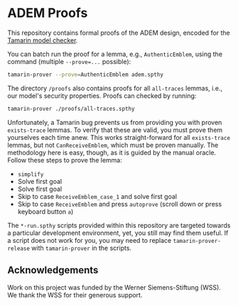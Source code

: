 # ADEM Proofs

This repository contains formal proofs of the ADEM design, encoded for the [Tamarin model checker](https://tamarin-prover.github.io/).

You can batch run the proof for a lemma, e.g., `AuthenticEmblem`, using the command (multiple `--prove=...` possible):

```sh
tamarin-prover --prove=AuthenticEmblem adem.spthy
```

The directory `/proofs` also contains proofs for all `all-traces` lemmas, i.e., our model's security properties.
Proofs can checked by running:

```sh
tamarin-prover ./proofs/all-traces.spthy
```

Unfortunately, a Tamarin bug prevents us from providing you with proven `exists-trace` lemmas.
To verify that these are valid, you must prove them yourselves each time anew.
This works straight-forward for all `exists-trace` lemmas, but not `CanReceiveEmblem`, which must be proven manually.
The methodology here is easy, though, as it is guided by the manual oracle.
Follow these steps to prove the lemma:

* `simplify`
* Solve first goal
* Solve first goal
* Skip to case `ReceiveEmblem_case_1` and solve first goal
* Skip to case `ReceiveEmblem` and press `autoprove` (scroll down or press keyboard button `a`)

The `*-run.spthy` scripts provided within this repository are targeted towards a particular development environment, yet, you still may find them useful.
If a script does not work for you, you may need to replace `tamarin-prover-release` with `tamarin-prover` in the scripts.

## Acknowledgements

Work on this project was funded by the Werner Siemens-Stiftung (WSS).
We thank the WSS for their generous support.

